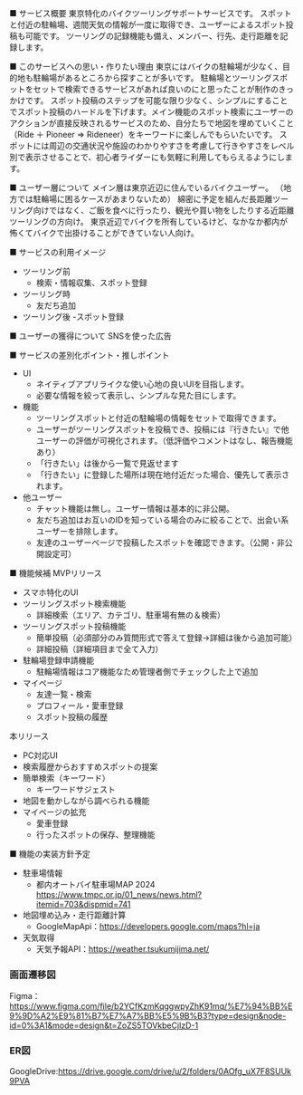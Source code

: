 ■ サービス概要
東京特化のバイクツーリングサポートサービスです。
スポットと付近の駐輪場、週間天気の情報が一度に取得でき、ユーザーによるスポット投稿も可能です。
ツーリングの記録機能も備え、メンバー、行先、走行距離を記録します。

■ このサービスへの思い・作りたい理由
東京にはバイクの駐輪場が少なく、目的地も駐輪場があるところから探すことが多いです。
駐輪場とツーリングスポットをセットで検索できるサービスがあれば良いのにと思ったことが制作のきっかけです。
スポット投稿のステップを可能な限り少なく、シンプルにすることでスポット投稿のハードルを下げます。メイン機能のスポット検索にユーザーのアクションが直接反映されるサービスのため、自分たちで地図を埋めていくこと（Ride ＋ Pioneer => Rideneer）をキーワードに楽しんでもらいたいです。
スポットには周辺の交通状況や施設のわかりやすさを考慮して行きやすさをレベル別で表示させることで、初心者ライダーにも気軽に利用してもらえるようにします。

■ ユーザー層について
メイン層は東京近辺に住んでいるバイクユーザー。
（地方では駐輪場に困るケースがあまりないため）
綿密に予定を組んだ長距離ツーリング向けではなく、ご飯を食べに行ったり、観光や買い物をしたりする近距離ツーリングの方向け。
東京近辺でバイクを所有しているけど、なかなか都内が怖くてバイクで出掛けることができていない人向け。

■ サービスの利用イメージ
- ツーリング前
  - 検索・情報収集、スポット登録
- ツーリング時
  - 友だち追加
- ツーリング後
  -スポット登録

■ ユーザーの獲得について
SNSを使った広告

■ サービスの差別化ポイント・推しポイント
- UI
  - ネイティブアプリライクな使い心地の良いUIを目指します。
  - 必要な情報を絞って表示し、シンプルな見た目にします。
- 機能
  - ツーリングスポットと付近の駐輪場の情報をセットで取得できます。
  - ユーザーがツーリングスポットを投稿でき、投稿には『行きたい』で他ユーザーの評価が可視化されます。（低評価やコメントはなし、報告機能あり）
  - 「行きたい」は後から一覧で見返せます
  - 「行きたい」に登録した場所は現在地付近だった場合、優先して表示されます。
- 他ユーザー
  - チャット機能は無し。ユーザー情報は基本的に非公開。
  - 友だち追加はお互いのIDを知っている場合のみに絞ることで、出会い系ユーザーを排除します。
  - 友達のユーザーページで投稿したスポットを確認できます。（公開・非公開設定可）

■ 機能候補
MVPリリース
- スマホ特化のUI
- ツーリングスポット検索機能
  - 詳細検索（エリア、カテゴリ、駐車場有無の＆検索）
- ツーリングスポット投稿機能
  - 簡単投稿（必須部分のみ質問形式で答えて登録→詳細は後から追加可能）
  - 詳細投稿（詳細項目まで全て入力）
- 駐輪場登録申請機能
  - 駐輪場情報はコア機能なため管理者側でチェックした上で追加
- マイページ
  - 友達一覧・検索
  - プロフィール・愛車登録
  - スポット投稿の履歴

本リリース
- PC対応UI
- 検索履歴からおすすめスポットの提案
- 簡単検索（キーワード）
  - キーワードサジェスト
- 地図を動かしながら調べられる機能
- マイページの拡充
  - 愛車登録
  - 行ったスポットの保存、整理機能

■ 機能の実装方針予定
- 駐車場情報
  - 都内オートバイ駐車場MAP 2024
    https://www.tmpc.or.jp/01_news/news.html?itemid=703&dispmid=741
- 地図埋め込み・走行距離計算
  - GoogleMapApi：https://developers.google.com/maps?hl=ja
- 天気取得
  - 天気予報API：https://weather.tsukumijima.net/

### 画面遷移図
Figma：https://www.figma.com/file/b2YCfKzmKqggwpyZhK91mq/%E7%94%BB%E9%9D%A2%E9%81%B7%E7%A7%BB%E5%9B%B3?type=design&node-id=0%3A1&mode=design&t=ZoZS5TOVkbeCjIzD-1

### ER図
GoogleDrive:https://drive.google.com/drive/u/2/folders/0AOfg_uX7F8SUUk9PVA